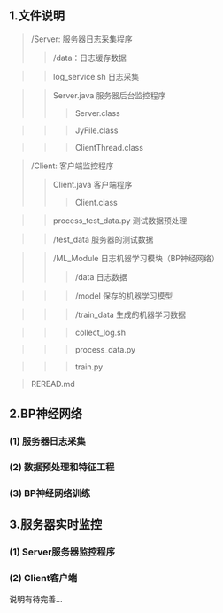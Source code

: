 ## 1.文件说明
>/Server: 服务器日志采集程序
>>/data：日志缓存数据

>>log_service.sh  日志采集

>>Server.java  服务器后台监控程序
>>>Server.class
  
>>>JyFile.class
  
>>>ClientThread.class
  

>/Client: 客户端监控程序
>>Client.java 客户端程序
>>>Client.class
  
>>process_test_data.py  测试数据预处理
  
>>/test_data  服务器的测试数据
  
>>/ML_Module  日志机器学习模块（BP神经网络）
>>>/data  日志数据

>>>/model  保存的机器学习模型 
  
>>>/train_data  生成的机器学习数据

>>>collect_log.sh

>>>process_data.py

>>>train.py

>REREAD.md
   
## 2.BP神经网络
### (1) 服务器日志采集

### (2) 数据预处理和特征工程

### (3) BP神经网络训练

## 3.服务器实时监控
### (1) Server服务器监控程序

### (2) Client客户端


说明有待完善...

